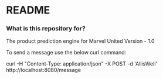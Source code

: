 # README #

### What is this repository for? ###

The product prediction engine for Marvel United
Version - 1.0

To send a message use the below curl command:

curl -H "Content-Type: application/json" -X POST -d 'AllisWell' http://localhost:8080/message